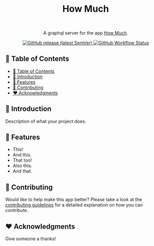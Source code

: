 <h1 align="center">How Much</h1><br>

<p align="center">
  A graphql server for the app <a href="https://github.com/DiogoAbu/how-much">How Much</a>.
</p>

<p align="center">
  <a href="https://github.com/DiogoAbu/how-much-server/releases/latest">
    <img alt="GitHub release (latest SemVer)" src="https://img.shields.io/github/v/release/DiogoAbu/how-much-server?sort=semver&style=flat-square">
  </a>
  <a href="https://github.com/DiogoAbu/how-much-server/actions/workflows/heroku.yml">
    <img alt="GitHub Workflow Status" src="https://img.shields.io/github/workflow/status/DiogoAbu/how-much-server/Push%20to%20Heroku?label=Push%20to%20Heroku&style=flat-square">
  </a>
</p>

<!-- [BEGIN] Don't edit this section, instead run Markdown AIO: Update Table of Contents -->
## 🚩 Table of Contents

- [🚩 Table of Contents](#-table-of-contents)
- [🚀 Introduction](#-introduction)
- [🎨 Features](#-features)
- [💬 Contributing](#-contributing)
- [❤️ Acknowledgments](#️-acknowledgments)
<!-- [END] Don't edit this section, instead run Markdown AIO: Update Table of Contents -->

## 🚀 Introduction

Description of what your project does.

## 🎨 Features

* This!
* And this.
* That too!
* Also this.
* And that.

## 💬 Contributing

Would like to help make this app better? Please take a look at the [contributing guidelines](./CONTRIBUTING.md) for a detailed explanation on how you can contribute.

## ❤️ Acknowledgments

Give someone a thanks!
